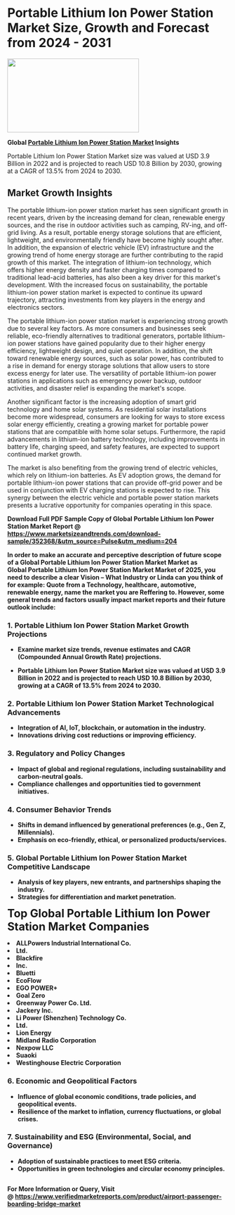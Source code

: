 <H1>Portable Lithium Ion Power Station Market Size, Growth and Forecast from 2024 - 2031</H1><img class="aligncenter size-medium wp-image-584254" src="https://thirdeyenews.in/wp-content/uploads/2024/09/Global-Market-Research-300x168.jpeg" alt="" width="300" height="168" /><p><strong>Global&nbsp;<a href="https://www.marketsizeandtrends.com/download-sample/352368/&amp;utm_source=Pulse&amp;utm_medium=204">Portable Lithium Ion Power Station Market</a> Insights</strong></p><p>Portable Lithium Ion Power Station Market size was valued at USD 3.9 Billion in 2022 and is projected to reach USD 10.8 Billion by 2030, growing at a CAGR of 13.5% from 2024 to 2030.</p><p><h2>Market Growth Insights</h2> <p>The portable lithium-ion power station market has seen significant growth in recent years, driven by the increasing demand for clean, renewable energy sources, and the rise in outdoor activities such as camping, RV-ing, and off-grid living. As a result, portable energy storage solutions that are efficient, lightweight, and environmentally friendly have become highly sought after. In addition, the expansion of electric vehicle (EV) infrastructure and the growing trend of home energy storage are further contributing to the rapid growth of this market. The integration of lithium-ion technology, which offers higher energy density and faster charging times compared to traditional lead-acid batteries, has also been a key driver for this market's development. With the increased focus on sustainability, the portable lithium-ion power station market is expected to continue its upward trajectory, attracting investments from key players in the energy and electronics sectors.</p> <p><strong></strong></p> <p>The portable lithium-ion power station market is experiencing strong growth due to several key factors. As more consumers and businesses seek reliable, eco-friendly alternatives to traditional generators, portable lithium-ion power stations have gained popularity due to their higher energy efficiency, lightweight design, and quiet operation. In addition, the shift toward renewable energy sources, such as solar power, has contributed to a rise in demand for energy storage solutions that allow users to store excess energy for later use. The versatility of portable lithium-ion power stations in applications such as emergency power backup, outdoor activities, and disaster relief is expanding the market's scope.</p> <p>Another significant factor is the increasing adoption of smart grid technology and home solar systems. As residential solar installations become more widespread, consumers are looking for ways to store excess solar energy efficiently, creating a growing market for portable power stations that are compatible with home solar setups. Furthermore, the rapid advancements in lithium-ion battery technology, including improvements in battery life, charging speed, and safety features, are expected to support continued market growth.</p> <p>The market is also benefiting from the growing trend of electric vehicles, which rely on lithium-ion batteries. As EV adoption grows, the demand for portable lithium-ion power stations that can provide off-grid power and be used in conjunction with EV charging stations is expected to rise. This synergy between the electric vehicle and portable power station markets presents a lucrative opportunity for companies operating in this space.</p> <p><strong></p><p><span class=""><strong>Download Full PDF Sample Copy of Global Portable Lithium Ion Power Station Market Report</strong> @ <a href="https://www.marketsizeandtrends.com/download-sample/352368/&amp;utm_source=Pulse&amp;utm_medium=204" target="_blank">https://www.marketsizeandtrends.com/download-sample/352368/&amp;utm_source=Pulse&amp;utm_medium=204</a></span></p><p>In order to make an accurate and perceptive description of future scope of a Global&nbsp;Portable Lithium Ion Power Station Market Market as Global&nbsp;Portable Lithium Ion Power Station Market Market of 2025, you need to describe a clear Vision &ndash; What Industry or Linda can you think of for example: Quote from a Technology, healthcare, automotive, renewable energy, name the market you are Reffering to. However, some general trends and factors usually impact market reports and their future outlook include:</p><h3>1.&nbsp;<strong>Portable Lithium Ion Power Station Market Growth Projections</strong></h3><ul><li>Examine market size trends, revenue estimates and CAGR (Compounded Annual Growth Rate) projections.</li><li><p>Portable Lithium Ion Power Station Market size was valued at USD 3.9 Billion in 2022 and is projected to reach USD 10.8 Billion by 2030, growing at a CAGR of 13.5% from 2024 to 2030.</p></li></ul><h3>2.&nbsp;<strong>Portable Lithium Ion Power Station Market Technological Advancements</strong></h3><ul><li>Integration of AI, IoT, blockchain, or automation in the industry.</li><li>Innovations driving cost reductions or improving efficiency.</li></ul><h3>3.&nbsp;<strong>Regulatory and Policy Changes</strong></h3><ul><li>Impact of global and regional regulations, including sustainability and carbon-neutral goals.</li><li>Compliance challenges and opportunities tied to government initiatives.</li></ul><h3>4.&nbsp;<strong>Consumer Behavior Trends</strong></h3><ul><li>Shifts in demand influenced by generational preferences (e.g., Gen Z, Millennials).</li><li>Emphasis on eco-friendly, ethical, or personalized products/services.</li></ul><h3>5.&nbsp;<strong>Global Portable Lithium Ion Power Station Market Competitive Landscape</strong></h3><ul><li>Analysis of key players, new entrants, and partnerships shaping the industry.</li><li>Strategies for differentiation and market penetration.</li></ul><p data-pm-slice="1 1 []"><span style="color: inherit; font-family: inherit; font-size: 25px;">Top Global Portable Lithium Ion Power Station Market Companies</span></p><div class="" data-test-id=""><p><li>ALLPowers Industrial International Co.</li><li> Ltd.</li><li> Blackfire</li><li> Inc.</li><li> Bluetti</li><li> EcoFlow</li><li> EGO POWER+</li><li> Goal Zero</li><li> Greenway Power Co. Ltd.</li><li> Jackery Inc.</li><li> Li Power (Shenzhen) Technology Co.</li><li> Ltd.</li><li> Lion Energy</li><li> Midland Radio Corporation</li><li> Nexpow LLC</li><li> Suaoki</li><li> Westinghouse Electric Corporation</li></p></div><h3>6.&nbsp;<strong>Economic and Geopolitical Factors</strong></h3><ul><li>Influence of global economic conditions, trade policies, and geopolitical events.</li><li>Resilience of the market to inflation, currency fluctuations, or global crises.</li></ul><h3>7.&nbsp;<strong>Sustainability and ESG (Environmental, Social, and Governance)</strong></h3><ul><li>Adoption of sustainable practices to meet ESG criteria.</li><li>Opportunities in green technologies and circular economy principles.</li></ul><h2><strong style="font-size: 14px;">For More Information or Query, Visit @&nbsp;</strong><a style="background-color: #ffffff; font-size: 14px;" href="https://www.marketsizeandtrends.com/report/portable-lithium-ion-power-station-market/" target="_blank">https://www.verifiedmarketreports.com/product/airport-passenger-boarding-bridge-market</a></h2>
